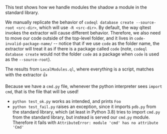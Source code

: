 This test shows how we handle modules the shadow a module in the standard library.

We manually replicate the behavior of `codeql database create --source-root <src-dir>`, which will use `-R <src-dir>`. By default, the way qltest invokes the extractor will cause different behavior. Therefore, we also need to move our code outside of the top-level folder, and it lives in `code-invalid-package-name/` -- notice that if we use `code` as the folder name, the extractor will treat it as if there is a package called `code` (note, `codeql database create` would not the folder `code` as a package when `code` is used as the `--source-root`).

The results from `LocalModules.ql`, where everything is a script, matches with the extractor :+1:

Because we have a `cmd.py` file, whenever the python interpreter sees `import cmd`, that is the file that will be used!

* `python test_ok.py` works as intended, and prints `Foo`
* `python test_fail.py` raises an exception, since it imports `pdb.py` from the standard library, which (at least in Python 3.8) tries to import `cmd.py` from the standard library, but instead is served our `cmd.py` module. Therefore it fails with `AttributeError: module 'cmd' has no attribute 'Cmd'`

